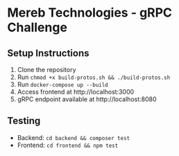 # Mereb Technologies - gRPC Challenge

## Setup Instructions

1. Clone the repository
2. Run `chmod +x build-protos.sh && ./build-protos.sh`
3. Run `docker-compose up --build`
4. Access frontend at http://localhost:3000
5. gRPC endpoint available at http://localhost:8080

## Testing
- Backend: `cd backend && composer test`
- Frontend: `cd frontend && npm test`
